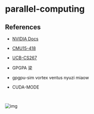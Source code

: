 # parallel-computing



## References

-   [NVIDIA Docs](https://docs.nvidia.com/cuda/index.html)

-  [CMU15-418](https://gfxcourses.stanford.edu/cs149/fall21)

- [UCB-CS267](https://sites.google.com/lbl.gov/cs267-spr2022?pli=1)

- GPGPA 梁
- gpgpu-sim vortex ventus nyuzi miaow
- CUDA-MODE	 

​	

![img](file:////home/yifu/.config/QQ/nt_qq_f250b04db7954e203edb9a34200640c0/nt_data/Pic/2025-03/Ori/5820f7cb798419a7e7bda39a323788a8.jpg)
